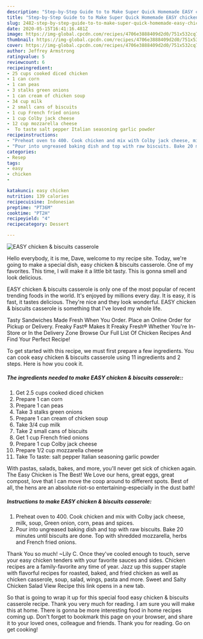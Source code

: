 ```yaml
---
description: "Step-by-Step Guide to to Make Super Quick Homemade EASY chicken &amp;amp; biscuits casserole"
title: "Step-by-Step Guide to to Make Super Quick Homemade EASY chicken &amp;amp; biscuits casserole"
slug: 2482-step-by-step-guide-to-to-make-super-quick-homemade-easy-chicken-and-amp-biscuits-casserole
date: 2020-05-15T16:41:16.481Z
image: https://img-global.cpcdn.com/recipes/4706e3888409d2d0/751x532cq70/easy-chicken-biscuits-casserole-recipe-main-photo.jpg
thumbnail: https://img-global.cpcdn.com/recipes/4706e3888409d2d0/751x532cq70/easy-chicken-biscuits-casserole-recipe-main-photo.jpg
cover: https://img-global.cpcdn.com/recipes/4706e3888409d2d0/751x532cq70/easy-chicken-biscuits-casserole-recipe-main-photo.jpg
author: Jeffrey Armstrong
ratingvalue: 5
reviewcount: 6
recipeingredient:
- 25 cups cooked diced chicken
- 1 can corn
- 1 can peas
- 3 stalks green onions
- 1 can cream of chicken soup
- 34 cup milk
- 2 small cans of biscuits
- 1 cup French fried onions
- 1 cup Colby jack cheese
- 12 cup mozzarella cheese
-  To taste salt pepper Italian seasoning garlic powder
recipeinstructions:
- "Preheat oven to 400. Cook chicken and mix with Colby jack cheese, milk, soup, Green onion, corn, peas and spices."
- "Pour into ungreased baking dish and top with raw biscuits. Bake 20 minutes until biscuits are done. Top with shredded mozzarella, herbs and French fried onions."
categories:
- Resep
tags:
- easy
- chicken
- 

katakunci: easy chicken 
nutrition: 139 calories
recipecuisine: Indonesian
preptime: "PT36M"
cooktime: "PT2H"
recipeyield: "4"
recipecategory: Dessert

---
```



![EASY chicken &amp; biscuits casserole](https://img-global.cpcdn.com/recipes/4706e3888409d2d0/751x532cq70/easy-chicken-biscuits-casserole-recipe-main-photo.jpg)

Hello everybody, it is me, Dave, welcome to my recipe site. Today, we're going to make a special dish, easy chicken &amp; biscuits casserole. One of my favorites. This time, I will make it a little bit tasty. This is gonna smell and look delicious.

EASY chicken &amp; biscuits casserole is only one of the most popular of recent trending foods in the world. It's enjoyed by millions every day. It is easy, it is fast, it tastes delicious. They're nice and they look wonderful. EASY chicken &amp; biscuits casserole is something that I've loved my whole life.

Tasty Sandwiches Made Fresh When You Order. Place an Online Order for Pickup or Delivery. Freaky Fast® Makes It Freaky Fresh® Whether You&#39;re In-Store or In the Delivery Zone Browse Our Full List Of Chicken Recipes And Find Your Perfect Recipe!


To get started with this recipe, we must first prepare a few ingredients. You can cook easy chicken &amp; biscuits casserole using 11 ingredients and 2 steps. Here is how you cook it.

##### The ingredients needed to make EASY chicken &amp; biscuits casserole::

1. Get 2.5 cups cooked diced chicken
1. Prepare 1 can corn
1. Prepare 1 can peas
1. Take 3 stalks green onions
1. Prepare 1 can cream of chicken soup
1. Take 3/4 cup milk
1. Take 2 small cans of biscuits
1. Get 1 cup French fried onions
1. Prepare 1 cup Colby jack cheese
1. Prepare 1/2 cup mozzarella cheese
1. Take  To taste: salt pepper Italian seasoning garlic powder


With pastas, salads, bakes, and more, you&#39;ll never get sick of chicken again. The Easy Chicken is The Best! We Love our hens, great eggs, great compost, love that I can move the coop around to different spots. Best of all, the hens are an absolute riot-so entertaining-especially in the dust bath! 

##### Instructions to make EASY chicken &amp; biscuits casserole:

1. Preheat oven to 400. Cook chicken and mix with Colby jack cheese, milk, soup, Green onion, corn, peas and spices.
1. Pour into ungreased baking dish and top with raw biscuits. Bake 20 minutes until biscuits are done. Top with shredded mozzarella, herbs and French fried onions.


Thank You so much! ~Lily C. Once they&#39;ve cooled enough to touch, serve your easy chicken tenders with your favorite sauces and sides. Chicken recipes are a family-favorite any time of year. Jazz up this supper staple with flavorful recipes for roasted, baked, and fried chicken as well as chicken casserole, soup, salad, wings, pasta and more. Sweet and Salty Chicken Salad View Recipe this link opens in a new tab. 

So that is going to wrap it up for this special food easy chicken &amp; biscuits casserole recipe. Thank you very much for reading. I am sure you will make this at home. There is gonna be more interesting food in home recipes coming up. Don't forget to bookmark this page on your browser, and share it to your loved ones, colleague and friends. Thank you for reading. Go on get cooking!
